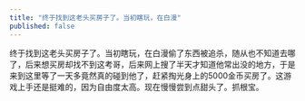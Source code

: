 ```yaml
---
title: "终于找到这老头买房子了。当初瞎玩，在白漫"
published: false
---
```

终于找到这老头买房子了。当初瞎玩，在白漫偷了东西被追杀，随从也不知道去哪了，后来想买房却找不到这考哥，后来网上搜了半天才知道他常出没的地方，于是来到这里等了一天多竟然真的碰到他了，赶紧掏光身上的5000金币买房了。这游戏上手还是挺难的，因为自由度太高。现在慢慢尝到点甜头了。抓根宝。

